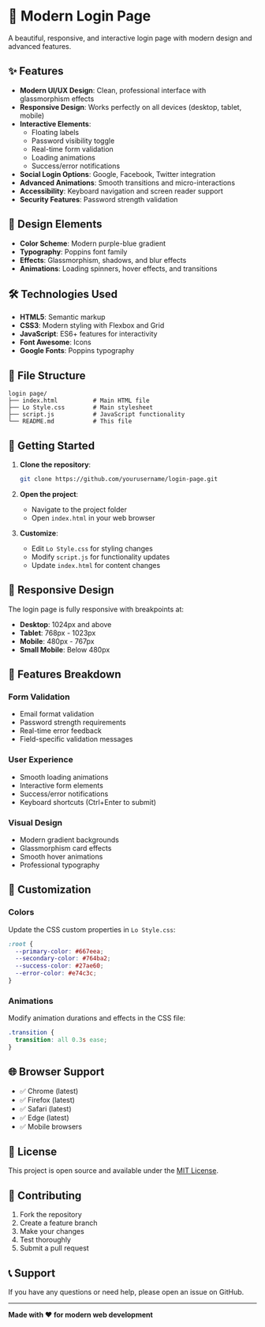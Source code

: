 # 🔐 Modern Login Page

A beautiful, responsive, and interactive login page with modern design and advanced features.

## ✨ Features

- **Modern UI/UX Design**: Clean, professional interface with glassmorphism effects
- **Responsive Design**: Works perfectly on all devices (desktop, tablet, mobile)
- **Interactive Elements**: 
  - Floating labels
  - Password visibility toggle
  - Real-time form validation
  - Loading animations
  - Success/error notifications
- **Social Login Options**: Google, Facebook, Twitter integration
- **Advanced Animations**: Smooth transitions and micro-interactions
- **Accessibility**: Keyboard navigation and screen reader support
- **Security Features**: Password strength validation

## 🎨 Design Elements

- **Color Scheme**: Modern purple-blue gradient
- **Typography**: Poppins font family
- **Effects**: Glassmorphism, shadows, and blur effects
- **Animations**: Loading spinners, hover effects, and transitions

## 🛠️ Technologies Used

- **HTML5**: Semantic markup
- **CSS3**: Modern styling with Flexbox and Grid
- **JavaScript**: ES6+ features for interactivity
- **Font Awesome**: Icons
- **Google Fonts**: Poppins typography

## 📁 File Structure

```
login page/
├── index.html          # Main HTML file
├── Lo Style.css        # Main stylesheet
├── script.js           # JavaScript functionality
└── README.md           # This file
```

## 🚀 Getting Started

1. **Clone the repository**:
   ```bash
   git clone https://github.com/yourusername/login-page.git
   ```

2. **Open the project**:
   - Navigate to the project folder
   - Open `index.html` in your web browser

3. **Customize**:
   - Edit `Lo Style.css` for styling changes
   - Modify `script.js` for functionality updates
   - Update `index.html` for content changes

## 📱 Responsive Design

The login page is fully responsive with breakpoints at:
- **Desktop**: 1024px and above
- **Tablet**: 768px - 1023px
- **Mobile**: 480px - 767px
- **Small Mobile**: Below 480px

## 🎯 Features Breakdown

### Form Validation
- Email format validation
- Password strength requirements
- Real-time error feedback
- Field-specific validation messages

### User Experience
- Smooth loading animations
- Interactive form elements
- Success/error notifications
- Keyboard shortcuts (Ctrl+Enter to submit)

### Visual Design
- Modern gradient backgrounds
- Glassmorphism card effects
- Smooth hover animations
- Professional typography

## 🔧 Customization

### Colors
Update the CSS custom properties in `Lo Style.css`:
```css
:root {
  --primary-color: #667eea;
  --secondary-color: #764ba2;
  --success-color: #27ae60;
  --error-color: #e74c3c;
}
```

### Animations
Modify animation durations and effects in the CSS file:
```css
.transition {
  transition: all 0.3s ease;
}
```

## 🌐 Browser Support

- ✅ Chrome (latest)
- ✅ Firefox (latest)
- ✅ Safari (latest)
- ✅ Edge (latest)
- ✅ Mobile browsers

## 📄 License

This project is open source and available under the [MIT License](LICENSE).

## 🤝 Contributing

1. Fork the repository
2. Create a feature branch
3. Make your changes
4. Test thoroughly
5. Submit a pull request

## 📞 Support

If you have any questions or need help, please open an issue on GitHub.

---

**Made with ❤️ for modern web development**
